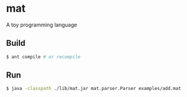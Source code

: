 # mat

A toy programming language

## Build

```sh
$ ant compile # or recompile
```

## Run

```sh
$ java -classpath ./lib/mat.jar mat.parser.Parser examples/add.mat
```
